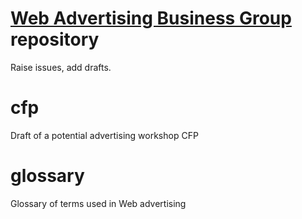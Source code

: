 # [Web Advertising Business Group](https://www.w3.org/community/web-adv) repository

Raise issues, add drafts.

# cfp
Draft of a potential advertising workshop CFP

# glossary
Glossary of terms used in Web advertising

